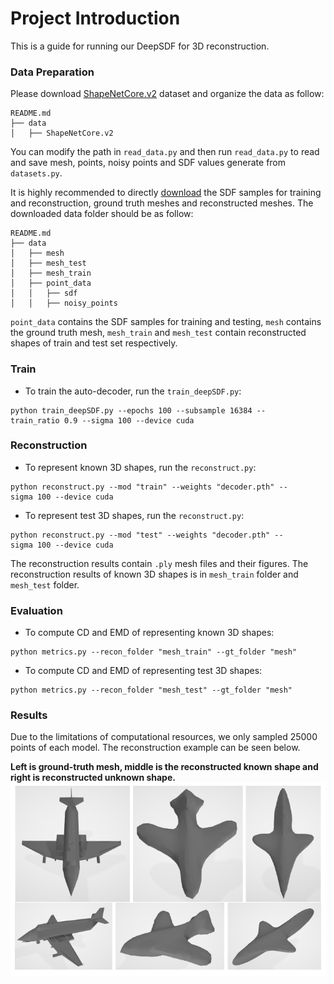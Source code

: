 # Project Introduction
This is a guide for running our DeepSDF for 3D reconstruction.

### Data Preparation
Please download [ShapeNetCore.v2](https://shapenet.cs.stanford.edu/shapenet/obj-zip/ShapeNetCore.v2.zip) dataset and organize the data as follow:
```
README.md
├── data
│   ├── ShapeNetCore.v2

```
You can modify the path in `read_data.py` and then run `read_data.py` to read and save mesh, points, noisy points and SDF values generate from `datasets.py`.

It is highly recommended to directly [download](https://drive.google.com/drive/folders/1sgPtJmTMt2Nsq6KMG6xxx4S1NiwjZ4e1?usp=sharing) the SDF samples for training and reconstruction, ground truth meshes and reconstructed meshes. The downloaded data folder should be as follow:
```
README.md
├── data
│   ├── mesh
│   ├── mesh_test
│   ├── mesh_train
│   ├── point_data
│   │   ├── sdf
│   │   ├── noisy_points

```
`point_data` contains the SDF samples for training and testing, `mesh` contains the ground truth mesh, `mesh_train` and `mesh_test` contain reconstructed shapes of train and test set respectively.


### Train
* To train the auto-decoder, run the `train_deepSDF.py`:
```
python train_deepSDF.py --epochs 100 --subsample 16384 --train_ratio 0.9 --sigma 100 --device cuda
```


### Reconstruction
* To represent known 3D shapes, run the `reconstruct.py`:
```
python reconstruct.py --mod "train" --weights "decoder.pth" --sigma 100 --device cuda
```

* To represent test 3D shapes, run the `reconstruct.py`:
```
python reconstruct.py --mod "test" --weights "decoder.pth" --sigma 100 --device cuda
```
The reconstruction results contain `.ply` mesh files and their figures. The reconstruction results of known 3D shapes is in `mesh_train` folder and `mesh_test` folder.


### Evaluation
* To compute CD and EMD of representing known 3D shapes:
```
python metrics.py --recon_folder "mesh_train" --gt_folder "mesh"
```

* To compute CD and EMD of representing test 3D shapes:
```
python metrics.py --recon_folder "mesh_test" --gt_folder "mesh"
```

### Results
Due to the limitations of computational resources, we only sampled 25000 points of each model. The reconstruction example can be seen below.

**Left is ground-truth mesh, middle is the reconstructed known shape and right is reconstructed unknown shape.**
![The ground-truth mesh (left), the reconstructed known shape (middle) and the reconstructed unknown shape (right)](results.png)
